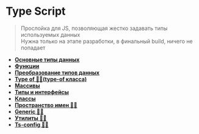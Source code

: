 # Type Script
> Прослойка для JS, позволяющая жестко задавать типы используемых данных  
> Нужна только на этапе разработки, в финальный build, ничего не попадает

* **<a href="./pages/types/readme.md">Основные типы данных</a>**
* **<a href="./pages/functions/readme.md">Функции</a>**
* **<a href="./pages/type-transform/readme.md">Преобразование типов данных</a>**
* **<a href="./pages/type-of/readme.md">Type of ✍🏼(type-of класса)</a>**
* **<a href="./pages/arrays/readme.md">Массивы</a>**
* **<a href="./pages/types-and-interfaces/readme.md">Типы и интерфейсы</a>**
* **<a href="./pages/classes/readme.md">Классы</a>**
* **<a href="./pages/classes/readme.md">Пространство имен ✍🏼</a>**
* **<a href="./pages/classes/readme.md">Generic ✍🏼</a>**
* **<a href="./pages/classes/readme.md">Утилиты ✍🏼</a>**
* **<a href="./pages/classes/readme.md">Ts-config ✍🏼</a>**
